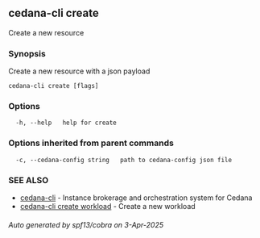 ## cedana-cli create

Create a new resource

### Synopsis

Create a new resource with a json payload

```
cedana-cli create [flags]
```

### Options

```
  -h, --help   help for create
```

### Options inherited from parent commands

```
  -c, --cedana-config string   path to cedana-config json file
```

### SEE ALSO

* [cedana-cli](cedana-cli.md)	 - Instance brokerage and orchestration system for Cedana
* [cedana-cli create workload](cedana-cli_create_workload.md)	 - Create a new workload

###### Auto generated by spf13/cobra on 3-Apr-2025
